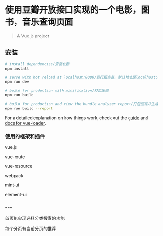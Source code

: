 # 使用豆瓣开放接口实现的一个电影，图书，音乐查询页面

> A Vue.js project

## 安装

``` bash
# install dependencies/安装依赖
npm install

# serve with hot reload at localhost:8080/运行服务器，默认地址是localhost:8080
npm run dev

# build for production with minification/打包压缩
npm run build

# build for production and view the bundle analyzer report/打包压缩并生成文件报告
npm run build --report
```

For a detailed explanation on how things work, check out the [guide](http://vuejs-templates.github.io/webpack/) and [docs for vue-loader](http://vuejs.github.io/vue-loader).

### 使用的框架和插件

vue.js

vue-route

vue-resource

webpack

mint-ui

element-ui

### ---

首页能实现选择分类搜索的功能

每个分页有当前分页的推荐

